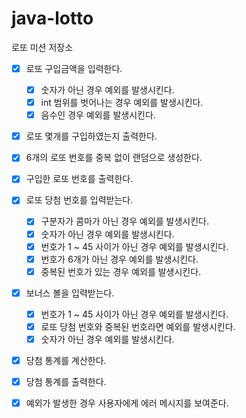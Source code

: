 # java-lotto

로또 미션 저장소

- [x] 로또 구입금액을 입력한다.
    - [x] 숫자가 아닌 경우 예외를 발생시킨다.
    - [x] int 범위를 벗어나는 경우 예외를 발생시킨다.
    - [x] 음수인 경우 예외를 발생시킨다.
- [x] 로또 몇개를 구입하였는지 출력한다.
- [x] 6개의 로또 번호를 중복 없이 랜덤으로 생성한다.
- [x] 구입한 로또 번호를 출력한다.
- [x] 로또 당첨 번호를 입력받는다.
    - [x] 구분자가 콤마가 아닌 경우 예외를 발생시킨다.
    - [x] 숫자가 아닌 경우 예외를 발생시킨다.
    - [x] 번호가 1 ~ 45 사이가 아닌 경우 예외를 발생시킨다.
    - [x] 번호가 6개가 아닌 경우 예외를 발생시킨다.
    - [x] 중복된 번호가 있는 경우 예외를 발생시킨다.
- [x] 보너스 볼을 입력받는다.
    - [x] 번호가 1 ~ 45 사이가 아닌 경우 예외를 발생시킨다.
    - [x] 로또 당첨 번호와 중복된 번호라면 예외를 발생시킨다.
    - [x] 숫자가 아닌 경우 예외를 발생시킨다.
- [x] 당첨 통계를 계산한다.
- [x] 당첨 통계를 출력한다.

- [x] 예외가 발생한 경우 사용자에게 에러 메시지를 보여준다. 